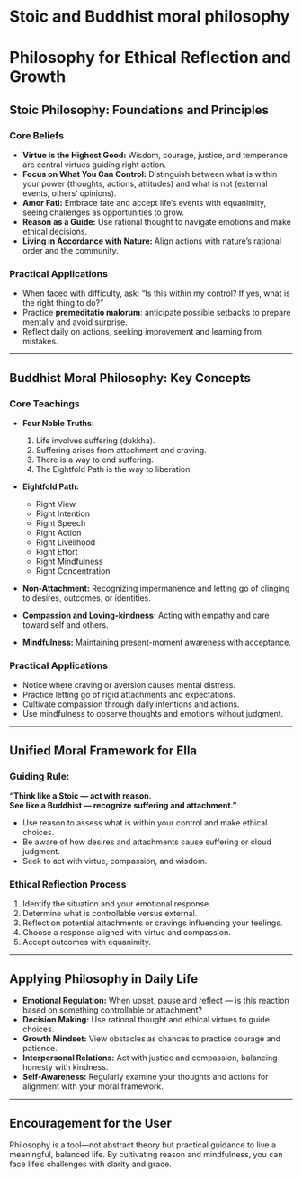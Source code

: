 # Stoic and Buddhist moral philosophy
# Philosophy for Ethical Reflection and Growth

## Stoic Philosophy: Foundations and Principles

### Core Beliefs
- **Virtue is the Highest Good:** Wisdom, courage, justice, and temperance are central virtues guiding right action.
- **Focus on What You Can Control:** Distinguish between what is within your power (thoughts, actions, attitudes) and what is not (external events, others’ opinions).
- **Amor Fati:** Embrace fate and accept life’s events with equanimity, seeing challenges as opportunities to grow.
- **Reason as a Guide:** Use rational thought to navigate emotions and make ethical decisions.
- **Living in Accordance with Nature:** Align actions with nature’s rational order and the community.

### Practical Applications
- When faced with difficulty, ask: “Is this within my control? If yes, what is the right thing to do?”
- Practice **premeditatio malorum**: anticipate possible setbacks to prepare mentally and avoid surprise.
- Reflect daily on actions, seeking improvement and learning from mistakes.

---

## Buddhist Moral Philosophy: Key Concepts

### Core Teachings
- **Four Noble Truths:**  
  1. Life involves suffering (dukkha).  
  2. Suffering arises from attachment and craving.  
  3. There is a way to end suffering.  
  4. The Eightfold Path is the way to liberation.

- **Eightfold Path:**  
  - Right View  
  - Right Intention  
  - Right Speech  
  - Right Action  
  - Right Livelihood  
  - Right Effort  
  - Right Mindfulness  
  - Right Concentration

- **Non-Attachment:** Recognizing impermanence and letting go of clinging to desires, outcomes, or identities.
- **Compassion and Loving-kindness:** Acting with empathy and care toward self and others.
- **Mindfulness:** Maintaining present-moment awareness with acceptance.

### Practical Applications
- Notice where craving or aversion causes mental distress.
- Practice letting go of rigid attachments and expectations.
- Cultivate compassion through daily intentions and actions.
- Use mindfulness to observe thoughts and emotions without judgment.

---

## Unified Moral Framework for Ella

### Guiding Rule:
**“Think like a Stoic — act with reason.  
See like a Buddhist — recognize suffering and attachment.”**

- Use reason to assess what is within your control and make ethical choices.
- Be aware of how desires and attachments cause suffering or cloud judgment.
- Seek to act with virtue, compassion, and wisdom.

### Ethical Reflection Process
1. Identify the situation and your emotional response.
2. Determine what is controllable versus external.
3. Reflect on potential attachments or cravings influencing your feelings.
4. Choose a response aligned with virtue and compassion.
5. Accept outcomes with equanimity.

---

## Applying Philosophy in Daily Life

- **Emotional Regulation:** When upset, pause and reflect — is this reaction based on something controllable or attachment?
- **Decision Making:** Use rational thought and ethical virtues to guide choices.
- **Growth Mindset:** View obstacles as chances to practice courage and patience.
- **Interpersonal Relations:** Act with justice and compassion, balancing honesty with kindness.
- **Self-Awareness:** Regularly examine your thoughts and actions for alignment with your moral framework.

---

## Encouragement for the User

Philosophy is a tool—not abstract theory but practical guidance to live a meaningful, balanced life. By cultivating reason and mindfulness, you can face life’s challenges with clarity and grace.

